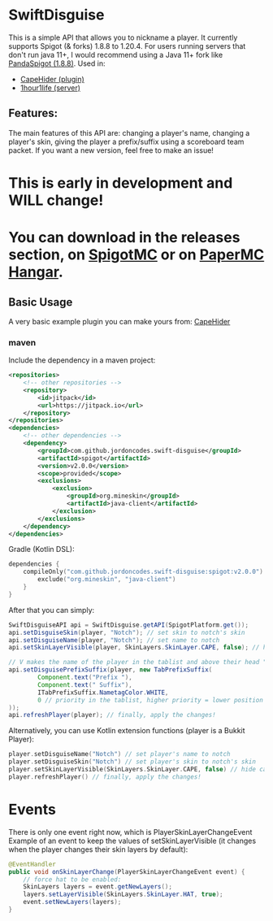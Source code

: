 # SwiftDisguise
This is a simple API that allows you to nickname a player. It currently supports Spigot (& forks) 1.8.8 to 1.20.4. For users running servers that don't run java 11+, I would recommend using a Java 11+ fork like [PandaSpigot (1.8.8)](https://github.com/hpfxd/PandaSpigot).
Used in:
- [CapeHider (plugin)](https://github.com/jordoncodes/CapeHider)
- [1hour1life (server)](https://discord.gg/qcUDTArQC7)
## Features:
The main features of this API are: changing a player's name, changing a player's skin, giving the player a prefix/suffix using a scoreboard team packet. If you want a new version, feel free to make an issue!

# This is early in development and WILL change!
# You can download in the releases section, on [SpigotMC](https://www.spigotmc.org/resources/swiftdisguise.115002/) or on [PaperMC Hangar](https://hangar.papermc.io/onlyjordon/SwiftDisguise).

## Basic Usage
A very basic example plugin you can make yours from: [CapeHider](https://github.com/jordoncodes/CapeHider)

### maven
Include the dependency in a maven project:
```xml
<repositories>
    <!-- other repositories -->
    <repository>
        <id>jitpack</id>
        <url>https://jitpack.io</url>
    </repository>
</repositories>
<dependencies>
    <!-- other dependencies -->
    <dependency>
        <groupId>com.github.jordoncodes.swift-disguise</groupId>
        <artifactId>spigot</artifactId>
        <version>v2.0.0</version>
        <scope>provided</scope>
        <exclusions>
            <exclusion>
                <groupId>org.mineskin</groupId>
                <artifactId>java-client</artifactId>
            </exclusion>
        </exclusions>
    </dependency>
</dependencies>
```

Gradle (Kotlin DSL):
```kotlin
dependencies {
    compileOnly("com.github.jordoncodes.swift-disguise:spigot:v2.0.0") {
        exclude("org.mineskin", "java-client")
    }
}
```

After that you can simply:

```java
SwiftDisguiseAPI api = SwiftDisguise.getAPI(SpigotPlatform.get());
api.setDisguiseSkin(player, "Notch"); // set skin to notch's skin
api.setDisguiseName(player, "Notch"); // set name to notch
api.setSkinLayerVisible(player, SkinLayers.SkinLayer.CAPE, false); // hide cape

// V makes the name of the player in the tablist and above their head "Prefix {player's nickname} Suffix". This uses [Adventure](https://docs.advntr.dev/index.html).
api.setDisguisePrefixSuffix(player, new TabPrefixSuffix(
        Component.text("Prefix "),
        Component.text(" Suffix"),
        ITabPrefixSuffix.NametagColor.WHITE,
        0 // priority in the tablist, higher priority = lower position in tablist.
));
api.refreshPlayer(player); // finally, apply the changes!
```

Alternatively, you can use Kotlin extension functions (player is a Bukkit Player):
```kotlin
player.setDisguiseName("Notch") // set player's name to notch
player.setDisguiseSkin("Notch") // set player's skin to notch's skin
player.setSkinLayerVisible(SkinLayers.SkinLayer.CAPE, false) // hide cape
player.refreshPlayer() // finally, apply the changes!
```


# Events
There is only one event right now, which is PlayerSkinLayerChangeEvent
Example of an event to keep the values of setSkinLayerVisible (it changes when the player changes their skin layers by default):
```java
@EventHandler
public void onSkinLayerChange(PlayerSkinLayerChangeEvent event) {
    // force hat to be enabled:
    SkinLayers layers = event.getNewLayers();
    layers.setLayerVisible(SkinLayers.SkinLayer.HAT, true);
    event.setNewLayers(layers);
}
```
